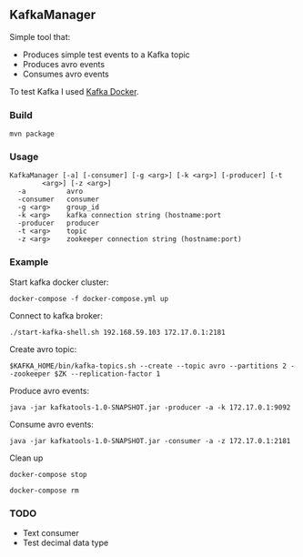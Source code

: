 ## KafkaManager

Simple tool that:

- Produces simple test events to a Kafka topic
- Produces avro events
- Consumes avro events

To test Kafka I used [Kafka Docker](http://wurstmeister.github.io/kafka-docker/).

### Build

`mvn package`

### Usage
```
KafkaManager [-a] [-consumer] [-g <arg>] [-k <arg>] [-producer] [-t
        <arg>] [-z <arg>]
  -a          avro
  -consumer   consumer
  -g <arg>    group_id
  -k <arg>    kafka connection string (hostname:port
  -producer   producer
  -t <arg>    topic
  -z <arg>    zookeeper connection string (hostname:port)

```

### Example

Start kafka docker cluster:

`docker-compose -f docker-compose.yml up`

Connect to kafka broker:

`./start-kafka-shell.sh 192.168.59.103 172.17.0.1:2181`

Create avro topic:

`$KAFKA_HOME/bin/kafka-topics.sh --create --topic avro --partitions 2 --zookeeper $ZK --replication-factor 1`

Produce avro events:

`java -jar kafkatools-1.0-SNAPSHOT.jar -producer -a -k 172.17.0.1:9092`

Consume avro events:

`java -jar kafkatools-1.0-SNAPSHOT.jar -consumer -a -z 172.17.0.1:2181`

Clean up

`docker-compose stop`

`docker-compose rm`

### TODO
- Text consumer
- Test decimal data type
